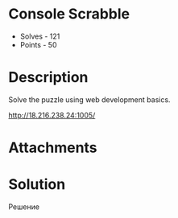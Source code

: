 # Console Scrabble
- Solves - 121
- Points - 50
#
# Description
Solve the puzzle using web development basics.

http://18.216.238.24:1005/

# Attachments

# Solution
Решение
